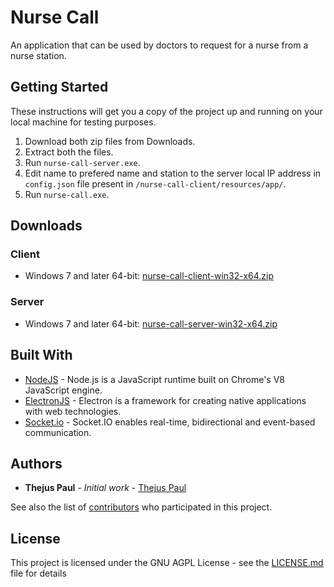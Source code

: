 # Nurse Call

An application that can be used by doctors to request for a nurse from a nurse station.

## Getting Started

These instructions will get you a copy of the project up and running on your local machine for testing purposes.

1. Download both zip files from Downloads.
2. Extract both the files.
3. Run ```nurse-call-server.exe```.
4. Edit name to prefered name and station to the server local IP address in ```config.json``` file present in ```/nurse-call-client/resources/app/```.
5. Run ```nurse-call.exe```.

## Downloads

### Client
* Windows 7 and later 64-bit: [nurse-call-client-win32-x64.zip](https://github.com/Thejus-Paul/Nurse-Call/blob/master/nurse-call-client/binaries/nurse-call-client-win32-x64.zip)
### Server
* Windows 7 and later 64-bit: [nurse-call-server-win32-x64.zip](https://github.com/Thejus-Paul/Nurse-Call/blob/master/nurse-call-server/binaries/nurse-call-server-win32-x64.zip)

## Built With

* [NodeJS](https://nodejs.org/en/) - Node.js is a JavaScript runtime built on Chrome's V8 JavaScript engine.
* [ElectronJS](https://www.electronjs.org/) - Electron is a framework for creating native applications with web technologies.
* [Socket.io](https://socket.io/) - Socket.IO enables real-time, bidirectional and event-based communication.

## Authors

* **Thejus Paul** - *Initial work* - [Thejus Paul](https://github.com/Thejus-Paul)

See also the list of [contributors](https://github.com/your/project/contributors) who participated in this project.

## License

This project is licensed under the GNU AGPL License - see the [LICENSE.md](LICENSE.md) file for details


